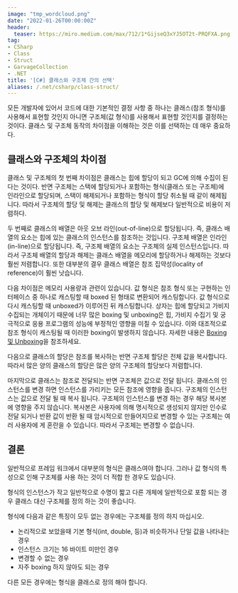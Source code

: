 ```yaml
---
image: "tmp_wordcloud.png"
date: "2022-01-26T00:00:00Z"
header:
  teaser: https://miro.medium.com/max/712/1*GijseQ3xYJ5OT2t-PRQFXA.png
tag:
- CSharp
- Class
- Struct
- GarvageCollection
- .NET
title: '[C#] 클래스와 구조체 간의 선택'
aliases: /.net/csharp/class-struct/
---
```


모든 개발자에 있어서 코드에 대한 기본적인 결정 사항 중 하나는 클래스(참조 형식)를 사용해서 표현할 것인지 아니면 구조체(값 형식)를 사용해서 표현할 것인지를 결정하는 것이다. 클래스 및 구조체 동작의 차이점을 이해하는 것은 이를 선택하는 데 매우 중요하다.

## 클래스와 구조체의 차이점

클래스 및 구조체의 첫 번째 차이점은 클래스는 힙에 할당이 되고 GC에 의해 수집이 된다는 것이다. 반면 구조체는 스택에 할당되거나 포함하는 형식(클래스 또는 구조체)에 인라인으로 할당되며, 스택이 해제되거나 포함하는 형식이 할당 취소될 때 같이 해제됩니다. 따라서 구조체의 할당 및 해제는 클래스의 할당 및 해제보다 일반적으로 비용이 저렴하다.

두 번째로 클래스의 배열은 아웃 오브 라인(out-of-line)으로 할당됩니다. 즉, 클래스 배열의 요소는 힙에 있는 클래스의 인스턴스를 참조하는 것입니다. 구조체 배열은 인라인(in-line)으로 할당됩니다. 즉, 구조체 배열의 요소는 구조체의 실제 인스턴스입니다. 따라서 구조체 배열의 할당과 해제는 클래스 배열을 메모리에 할당하거나 해제하는 것보다 훨씬 저렴합니다. 또한 대부분의 결우 클래스 배열은 참조 집약성(locality of reference)이 훨씬 낫습니다.

다음 차이점은 메모리 사용량과 관련이 있습니다. 값 형식은 참조 형식 또는 구현하는 인터페이스 중 하나로 캐스팅할 때 boxed 된 형태로 변환되어 캐스팅합니다. 값 형식으로 다시 캐스팅할 때 unboxed가 이루어진 뒤 캐스팅합니다. 상자는 힙에 할당되고 가비지 수집되는 개체이기 때문에 너무 많은 boxing 및 unboxing은 힙, 가비지 수집기 및 궁극적으로 응용 프로그램의 성능에 부정적인 영향을 미칠 수 있습니다. 이와 대조적으로 참조 형식이 캐스팅될 때 이러한 boxing이 발생하지 않습니다. 자세한 내용은 [Boxing 및 Unboxing](https://docs.microsoft.com/ko-kr/dotnet/csharp/programming-guide/types/boxing-and-unboxing)을 참조하세요.

다음으로 클래스의 할당은 참조를 복사하는 반면 구조체 할당은 전체 값을 복사합니다. 따라서 많은 양의 클래스의 할당은 많은 양의 구조체의 할당보다 저렴합니다.

마지막으로 클래스는 참조로 전달되는 반면 구조체은 값으로 전달 됩니다. 클래스의 인스턴스를 변경 하면 인스턴스를 가리키는 모든 참조에 영향을 줍니다. 구조체의 인스턴스는 값으로 전달 될 때 복사 됩니다. 구조체의 인스턴스를 변경 하는 경우 해당 복사본에 영향을 주지 않습니다. 복사본은 사용자에 의해 명시적으로 생성되지 않지만 인수로 전달 되거나 반환 값이 반환 될 때 암시적으로 만들어지므로 변경할 수 있는 구조체는 여러 사용자에 게 혼란을 수 있습니다. 따라서 구조체는 변경할 수 없습니다.

## 결론

일반적으로 프레임 워크에서 대부분의 형식은 클래스여야 합니다. 그러나 값 형식의 특성으로 인해 구조체를 사용 하는 것이 더 적합 한 경우도 있습니다.

형식의 인스턴스가 작고 일반적으로 수명이 짧고 다른 개체에 일반적으로 포함 되는 경우 클래스 대신 구조체를 정의 하는 것이 좋습니다.

형식에 다음과 같은 특징이 모두 없는 경우에는 구조체를 정의 하지 마십시오.

* 논리적으로 보았을때 기본 형식(int, double, 등)과 비슷하거나 단일 값을 나타내는 경우
* 인스턴스 크기는 16 바이트 미만인 경우
* 변경할 수 없는 경우
* 자주 boxing 하지 않아도 되는 경우

다른 모든 경우에는 형식을 클래스로 정의 해야 합니다.
